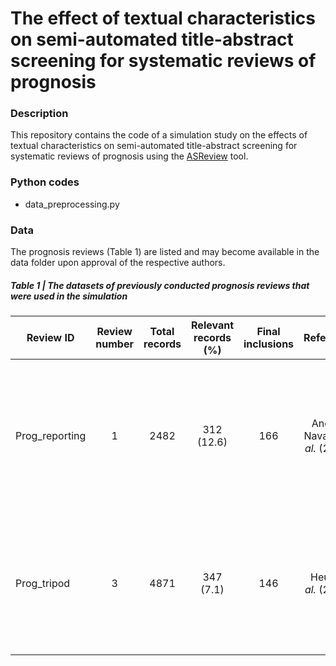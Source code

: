 # The effect of textual characteristics on semi-automated title-abstract screening for systematic reviews of prognosis 

### Description
This repository contains the code of a simulation study on the effects of textual characteristics on semi-automated title-abstract screening for systematic reviews of prognosis using the [ASReview](https://github.com/asreview) tool. 

### Python codes
- data_preprocessing.py

### Data
The prognosis reviews (Table 1) are listed and may become available in the data folder upon approval of the respective authors. 

##### Table 1 | The datasets of previously conducted **prognosis reviews** that were used in the simulation

| Review ID | Review number | Total records    | Relevant records (%)    | Final inclusions | Reference | Title |
| --- | :---:   | :---: | :---: | :---: | :---: | :---: |
| Prog_reporting | 1 | 2482   | 312 (12.6)   | 166 | Andaur Navarro *et al.* (2022) | Completeness of reporting of clinical prediction models developed using supervised machine learning: a systematic review|
| Prog_tripod | 3 | 4871   | 347 (7.1)   | 146 | Heus *et al.* (2018) | Poor reporting of multivariable prediction model studies: towards a targeted implementation strategy of the TRIPOD statement|


